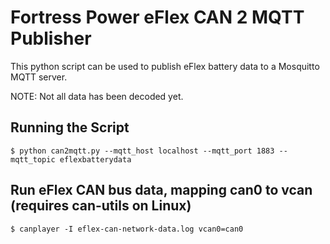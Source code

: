 # Fortress Power eFlex CAN 2 MQTT Publisher

This python script can be used to publish eFlex battery data to a Mosquitto MQTT server.

NOTE: Not all data has been decoded yet.

## Running the Script


```
$ python can2mqtt.py --mqtt_host localhost --mqtt_port 1883 --mqtt_topic eflexbatterydata
```

## Run eFlex CAN bus data, mapping can0 to vcan (requires can-utils on Linux)

```
$ canplayer -I eflex-can-network-data.log vcan0=can0
```

